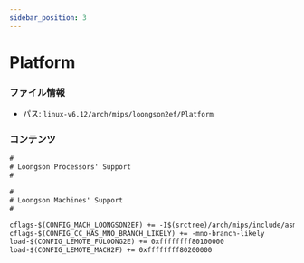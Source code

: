 ```yaml
---
sidebar_position: 3
---
```

# Platform

### ファイル情報

- パス: `linux-v6.12/arch/mips/loongson2ef/Platform`

### コンテンツ

```txt
#
# Loongson Processors' Support
#

#
# Loongson Machines' Support
#

cflags-$(CONFIG_MACH_LOONGSON2EF) += -I$(srctree)/arch/mips/include/asm/mach-loongson2ef
cflags-$(CONFIG_CC_HAS_MNO_BRANCH_LIKELY) += -mno-branch-likely
load-$(CONFIG_LEMOTE_FULOONG2E) += 0xffffffff80100000
load-$(CONFIG_LEMOTE_MACH2F) += 0xffffffff80200000

```
